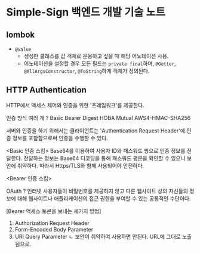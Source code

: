 # Simple-Sign 백엔드 개발 기술 노트

## lombok

* ```@Value```
  * 생성한 클래스를 값 객체로 운용하고 싶을 때 해당 어노테이션 사용.
  * 어노테이션을 설정할 경우 모든 필드는 ```private final```하며, ```@Getter```, ```@AllArgsConstructor```, ```@ToString```하게 객체가 정의된다.

## HTTP Authentication

HTTP에서 액세스 제어와 인증을 위한 '프레임워크'를 제공한다.

인증 방식 여러 개 ?
Basic
Bearer
Digest
HOBA
Mutual
AWS4-HMAC-SHA256

서버와 인증을 하기 위해서는 클라이언트는 'Authentication Request Header'에 인증 정보를 포함함으로써 인증을 수행할 수 있다.

<Basic 인증 스킴>
Base64를 이용하여 사용자 ID와 패스워드 쌍으로 인증 정보를 전달한다.
전달하는 정보는 Base64 디코딩을 통해 패스워드 평문을 확인할 수 있으니 보안에 취약하다. 따라서 Https/TLS와 함께 사용되어야 안전하다.

<Bearer 인증 스킴>

OAuth ?
인터넷 사용자들이 비밀번호를 제공하지 않고 다른 웹사이트 상의 자신들의 정보에 대해 웹사이트나 애플리케이션의 접근 권한을 부여할 수 있는 공통적인 수단이다.

[Bearer 액세스 토큰을 보내는 세가지 방법]
1. Authorization Request Header
2. Form-Encoded Body Parameter
3. URI Query Parameter
   ㄴ 보안이 취약하여 사용하면 안된다. URL에 그대로 노출됨으로.
